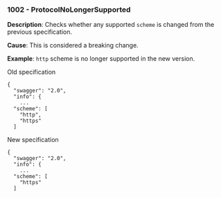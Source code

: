 ### 1002 - ProtocolNoLongerSupported

**Description**: Checks whether any supported `scheme` is changed from the previous specification. 

**Cause**: This is considered a breaking change.

**Example**: `http` scheme is no longer supported in the new version.

Old specification
```json5
{
  "swagger": "2.0",
  "info": {
    ...
  "scheme": [
    "http",
    "https"
  ]
```

New specification
```json5
{
  "swagger": "2.0",
  "info": {
    ...
  "scheme": [
    "https"
  ]
```
